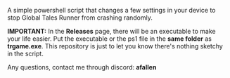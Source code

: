 A simple powershell script that changes a few settings in your device to stop Global Tales Runner from crashing randomly.

**IMPORTANT:** In the **Releases** page, there will be an executable to make your life easier. Put the executable or the ps1 file in the **same folder** as **trgame.exe**.
This repository is just to let you know there's nothing sketchy in the script.

Any questions, contact me through discord: **afallen**
